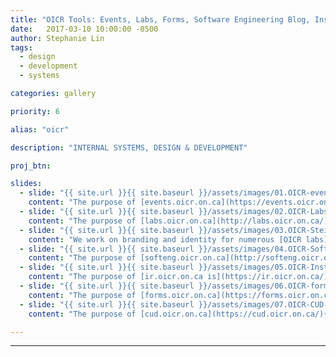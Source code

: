 ```yaml
---
title: "OICR Tools: Events, Labs, Forms, Software Engineering Blog, Institutional Repository"
date:   2017-03-10 10:00:00 -0500
author: Stephanie Lin
tags:
  - design
  - development
  - systems

categories: gallery

priority: 6

alias: "oicr"

description: "INTERNAL SYSTEMS, DESIGN & DEVELOPMENT"

proj_btn:

slides:
  - slide: "{{ site.url }}{{ site.baseurl }}/assets/images/01.OICR-events-gallery1.jpg"
    content: "The purpose of [events.oicr.on.ca](https://events.oicr.on.ca/){:target=\"_blank\"} is to promote OICR’s involvement within research communities. OICR Events provides researchers with the important details about OICR events as well as a way to register for them. The backend allows administrators to set up all of the details, forms and email notifications that are necessary for this registration process to occur efficiently."
  - slide: "{{ site.url }}{{ site.baseurl }}/assets/images/02.OICR-Labs-Homepage-gallery2.jpg"
    content: "The purpose of [labs.oicr.on.ca](http://labs.oicr.on.ca/){:target=\"_blank\"} is to help OICR labs promote their mission and unique personality, share recent research activities and recruit top talent. The live content editor provides great efficiencies by allowing the teams to keep their information current whenever they like."
  - slide: "{{ site.url }}{{ site.baseurl }}/assets/images/03.OICR-Stein-Lab-gallery3.jpg"
    content: "We work on branding and identity for numerous [OICR labs](http://labs.oicr.on.ca/){:target=\"_blank\"} that helps them display their unique personalities. Labs can take ownership of their message and presentation in order to target specific groups of candidates as well as help attract funding."    
  - slide: "{{ site.url }}{{ site.baseurl }}/assets/images/04.OICR-SoftEng-Blog-gallery4.jpg"
    content: "The purpose of [softeng.oicr.on.ca](http://softeng.oicr.on.ca/){:target=\"_blank\"} is for the OICR Software Engineering team to publish articles about the impressive tools they are building that empower researchers in their endeavours to elucidate cancer. The blog increases visibility of the team outside of the institute and allows the team to showcase their expertise, cutting-edge technology, groundbreaking tools and upcoming events. It also acts as a recruitment tool; inspiring a technical audience to join the team."
  - slide: "{{ site.url }}{{ site.baseurl }}/assets/images/05.OICR-Institutional-Repository-gallery5.jpg"
    content: "The purpose of [ir.oicr.on.ca is](https://ir.oicr.on.ca/){:target=\"_blank\"} to allow OICR researchers to share collections of citations and digital assets. The website is a useful online resource because it encourages author collaboration and file sharing. It also includes a powerful search engine for researchers to find topics and investigators they interest them."
  - slide: "{{ site.url }}{{ site.baseurl }}/assets/images/06.OICR-forms-gallery6.jpg"
    content: "The purpose of [forms.oicr.on.ca](https://forms.oicr.on.ca/){:target=\"_blank\"} is to compile important online sign-up forms in one place for OICR employees.  An OICR employee can fill out a form to easily request things such as a CUD group, lab space, jira project or wiki project.  This in turn saves time and ensures that the correct people are notified of requests."
  - slide: "{{ site.url }}{{ site.baseurl }}/assets/images/07.OICR-CUD-gallery7.jpg"
    content: "The purpose of [cud.oicr.on.ca](https://cud.oicr.on.ca/){:target=\"_blank\"} is to store the identity (username, password, profile) of OICR employees and their collaborators in one centralized spot and to connect all websites to this single account.  The CUD allows its members to securely log in to a number of connected websites and services with a single account. It allows a group owner to maintain group information and add member accounts to their group, which in turn means less assistance required by the OICR help desk."

---
```



---
